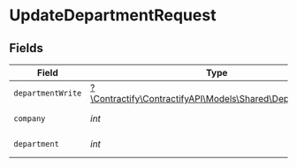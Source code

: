 # UpdateDepartmentRequest


## Fields

| Field                                                                                                | Type                                                                                                 | Required                                                                                             | Description                                                                                          |
| ---------------------------------------------------------------------------------------------------- | ---------------------------------------------------------------------------------------------------- | ---------------------------------------------------------------------------------------------------- | ---------------------------------------------------------------------------------------------------- |
| `departmentWrite`                                                                                    | [?\Contractify\ContractifyAPI\Models\Shared\DepartmentWrite](../../models/shared/DepartmentWrite.md) | :heavy_minus_sign:                                                                                   | N/A                                                                                                  |
| `company`                                                                                            | *int*                                                                                                | :heavy_check_mark:                                                                                   | Id of the company                                                                                    |
| `department`                                                                                         | *int*                                                                                                | :heavy_check_mark:                                                                                   | Id of the department                                                                                 |